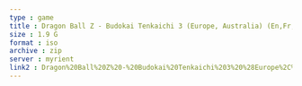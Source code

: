 ```yaml
---
type : game
title : Dragon Ball Z - Budokai Tenkaichi 3 (Europe, Australia) (En,Fr,De,Es,It)
size : 1.9 G
format : iso
archive : zip
server : myrient
link2 : Dragon%20Ball%20Z%20-%20Budokai%20Tenkaichi%203%20%28Europe%2C%20Australia%29%20%28En%2CFr%2CDe%2CEs%2CIt%29
---
```

